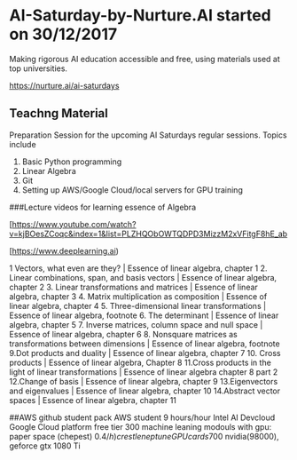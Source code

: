 # AI-Saturday-by-Nurture.AI started on 30/12/2017 
Making rigorous AI education accessible and free, using materials used at top universities.

https://nurture.ai/ai-saturdays 

## Teachng Material
Preparation Session for the upcoming AI Saturdays regular sessions. Topics include
1) Basic Python programming
2) Linear Algebra
3) Git
4) Setting up AWS/Google Cloud/local servers for GPU training

###Lecture videos for learning essence of Algebra 

[https://www.youtube.com/watch?v=kjBOesZCoqc&index=1&list=PLZHQObOWTQDPD3MizzM2xVFitgF8hE_ab

[https://www.deeplearning.ai)

1 Vectors, what even are they? | Essence of linear algebra, chapter 1
2. Linear combinations, span, and basis vectors | Essence of linear algebra, chapter 2
3. Linear transformations and matrices | Essence of linear algebra, chapter 3
4. Matrix multiplication as composition | Essence of linear algebra, chapter 4
5. Three-dimensional linear transformations | Essence of linear algebra, footnote
6. The determinant | Essence of linear algebra, chapter 5
7. Inverse matrices, column space and null space | Essence of linear algebra, chapter 6
8. Nonsquare matrices as transformations between dimensions | Essence of linear algebra, footnote
9.Dot products and duality | Essence of linear algebra, chapter 7
10. Cross products | Essence of linear algebra, Chapter 8
11.Cross products in the light of linear transformations | Essence of linear algebra chapter 8 part 2
12.Change of basis | Essence of linear algebra, chapter 9
13.Eigenvectors and eigenvalues | Essence of linear algebra, chapter 10
14.Abstract vector spaces | Essence of linear algebra, chapter 11

##AWS
github student pack
AWS student 9 hours/hour
Intel AI Devcloud
Google Cloud platform free tier  300 machine leaning modouls with gpu: paper space (chepest) 0.4$/h)
crestle
neptune 
GPU cards 700$ nvidia(98000), geforce gtx 1080 Ti






